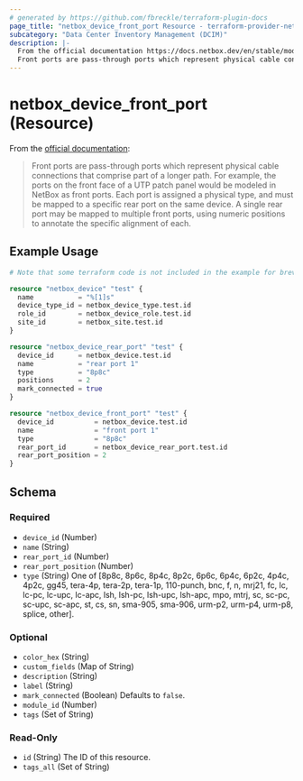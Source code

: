 ```yaml
---
# generated by https://github.com/fbreckle/terraform-plugin-docs
page_title: "netbox_device_front_port Resource - terraform-provider-netbox"
subcategory: "Data Center Inventory Management (DCIM)"
description: |-
  From the official documentation https://docs.netbox.dev/en/stable/models/dcim/frontport/:
  Front ports are pass-through ports which represent physical cable connections that comprise part of a longer path. For example, the ports on the front face of a UTP patch panel would be modeled in NetBox as front ports. Each port is assigned a physical type, and must be mapped to a specific rear port on the same device. A single rear port may be mapped to multiple front ports, using numeric positions to annotate the specific alignment of each.
---
```


# netbox_device_front_port (Resource)

From the [official documentation](https://docs.netbox.dev/en/stable/models/dcim/frontport/):

> Front ports are pass-through ports which represent physical cable connections that comprise part of a longer path. For example, the ports on the front face of a UTP patch panel would be modeled in NetBox as front ports. Each port is assigned a physical type, and must be mapped to a specific rear port on the same device. A single rear port may be mapped to multiple front ports, using numeric positions to annotate the specific alignment of each.

## Example Usage

```terraform
# Note that some terraform code is not included in the example for brevity

resource "netbox_device" "test" {
  name           = "%[1]s"
  device_type_id = netbox_device_type.test.id
  role_id        = netbox_device_role.test.id
  site_id        = netbox_site.test.id
}

resource "netbox_device_rear_port" "test" {
  device_id      = netbox_device.test.id
  name           = "rear port 1"
  type           = "8p8c"
  positions      = 2
  mark_connected = true
}

resource "netbox_device_front_port" "test" {
  device_id          = netbox_device.test.id
  name               = "front port 1"
  type               = "8p8c"
  rear_port_id       = netbox_device_rear_port.test.id
  rear_port_position = 2
}
```

<!-- schema generated by tfplugindocs -->
## Schema

### Required

- `device_id` (Number)
- `name` (String)
- `rear_port_id` (Number)
- `rear_port_position` (Number)
- `type` (String) One of [8p8c, 8p6c, 8p4c, 8p2c, 6p6c, 6p4c, 6p2c, 4p4c, 4p2c, gg45, tera-4p, tera-2p, tera-1p, 110-punch, bnc, f, n, mrj21, fc, lc, lc-pc, lc-upc, lc-apc, lsh, lsh-pc, lsh-upc, lsh-apc, mpo, mtrj, sc, sc-pc, sc-upc, sc-apc, st, cs, sn, sma-905, sma-906, urm-p2, urm-p4, urm-p8, splice, other].

### Optional

- `color_hex` (String)
- `custom_fields` (Map of String)
- `description` (String)
- `label` (String)
- `mark_connected` (Boolean) Defaults to `false`.
- `module_id` (Number)
- `tags` (Set of String)

### Read-Only

- `id` (String) The ID of this resource.
- `tags_all` (Set of String)


